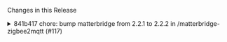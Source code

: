 Changes in this Release

<details><summary>841b417 chore: bump matterbridge from 2.2.1 to 2.2.2 in /matterbridge-zigbee2mqtt (#117)</summary>
chore: bump matterbridge from 2.2.1 to 2.2.2 in /matterbridge-zigbee2mqtt (#117)

Bumps [matterbridge](https://github.com/Luligu/matterbridge) from 2.2.1
to 2.2.2.
<details>
<summary>Release notes</summary>
<p><em>Sourced from <a
href="https://github.com/Luligu/matterbridge/releases">matterbridge's
releases</a>.</em></p>
<blockquote>
<h2>Release 2.2.2</h2>
<h2>[2.2.2] - 2025-03-05</h2>
<h3>Added</h3>
<ul>
<li>[frontend]: Frontend v.2.5.0.</li>
<li>[frontend]: Added in the Header the primary color for update and
restart icons when they are needed.</li>
<li>[frontend]: Added in the HomeDevices a message when restart is
needed and removed the Snackbar.</li>
<li>[frontend]: Added in Install plugins the possibility to install a
plugin from a tarball.</li>
</ul>
<h3>Changed</h3>
<ul>
<li>[frontend]: Optimized rendering of the main components.</li>
<li>[frontend]: The config editor cannot be opened a second time before
the restart.</li>
</ul>
<!-- raw HTML omitted -->
</blockquote>
</details>
<details>
<summary>Changelog</summary>
<p><em>Sourced from <a
href="https://github.com/Luligu/matterbridge/blob/main/CHANGELOG.md">matterbridge's
changelog</a>.</em></p>
<blockquote>
<h2>[2.2.2] - 2025-03-05</h2>
<h3>Added</h3>
<ul>
<li>[frontend]: Frontend v.2.5.0.</li>
<li>[frontend]: Added in the Header the primary color for update and
restart icons when they are needed.</li>
<li>[frontend]: Added in the HomeDevices a message when restart is
needed and removed the Snackbar.</li>
<li>[frontend]: Added in Install plugins the possibility to install a
plugin from a tarball.</li>
</ul>
<h3>Changed</h3>
<ul>
<li>[frontend]: Optimized rendering of the main components.</li>
<li>[frontend]: The config editor cannot be opened a second time before
the restart.</li>
</ul>
<!-- raw HTML omitted -->
</blockquote>
</details>
<details>
<summary>Commits</summary>
<ul>
<li><a
href="https://github.com/Luligu/matterbridge/commit/5aca87a73fb3945319676059257ab6d4388453eb"><code>5aca87a</code></a>
Merge pull request <a
href="https://redirect.github.com/Luligu/matterbridge/issues/238">#238</a>
from Luligu/dev</li>
<li><a
href="https://github.com/Luligu/matterbridge/commit/e5dc437feec9bed4fdf984cba0470eaa461c5371"><code>e5dc437</code></a>
Release 2.2.2</li>
<li><a
href="https://github.com/Luligu/matterbridge/commit/52c0203fe7c5bb88a6a8dec8c7b7cb239d8a3bda"><code>52c0203</code></a>
Release 2.2.2</li>
<li><a
href="https://github.com/Luligu/matterbridge/commit/98eda5209e571730c39c3e1fdeab830b782b4726"><code>98eda52</code></a>
Frontend v.2.5.0</li>
<li><a
href="https://github.com/Luligu/matterbridge/commit/4b7149cfac80704e3123bc26c5338b2359596fea"><code>4b7149c</code></a>
Dev 2.2.2-dev.3</li>
<li><a
href="https://github.com/Luligu/matterbridge/commit/72ebd82cccf417aea49b5c0de6a239826d5d51a2"><code>72ebd82</code></a>
Frontend v.2.5.0</li>
<li><a
href="https://github.com/Luligu/matterbridge/commit/bcb953811e1bdcd4161f5b12b247f3e0b0d70b45"><code>bcb9538</code></a>
Dev 2.2.2-dev.3</li>
<li><a
href="https://github.com/Luligu/matterbridge/commit/7ca6da33c1710ec783096a6ae11ce7dd623097cf"><code>7ca6da3</code></a>
Frontend v.2.5.0</li>
<li><a
href="https://github.com/Luligu/matterbridge/commit/18c45f5eec40c6ad1bc496c91b101f9e6d437293"><code>18c45f5</code></a>
Reduce size of Snackbar</li>
<li><a
href="https://github.com/Luligu/matterbridge/commit/ce299c62350879a23f2877e291f19b5d27340de1"><code>ce299c6</code></a>
Refactor fail count limit for plugin loading on Shelly board</li>
<li>Additional commits viewable in <a
href="https://github.com/Luligu/matterbridge/compare/2.2.1...2.2.2">compare
view</a></li>
</ul>
</details>
<br />


[![Dependabot compatibility
score](https://dependabot-badges.githubapp.com/badges/compatibility_score?dependency-name=matterbridge&package-manager=npm_and_yarn&previous-version=2.2.1&new-version=2.2.2)](https://docs.github.com/en/github/managing-security-vulnerabilities/about-dependabot-security-updates#about-compatibility-scores)

Dependabot will resolve any conflicts with this PR as long as you don't
alter it yourself. You can also trigger a rebase manually by commenting
`@dependabot rebase`.

[//]: # (dependabot-automerge-start)
[//]: # (dependabot-automerge-end)

---

<details>
<summary>Dependabot commands and options</summary>
<br />

You can trigger Dependabot actions by commenting on this PR:
- `@dependabot rebase` will rebase this PR
- `@dependabot recreate` will recreate this PR, overwriting any edits
that have been made to it
- `@dependabot merge` will merge this PR after your CI passes on it
- `@dependabot squash and merge` will squash and merge this PR after
your CI passes on it
- `@dependabot cancel merge` will cancel a previously requested merge
and block automerging
- `@dependabot reopen` will reopen this PR if it is closed
- `@dependabot close` will close this PR and stop Dependabot recreating
it. You can achieve the same result by closing it manually
- `@dependabot show <dependency name> ignore conditions` will show all
of the ignore conditions of the specified dependency
- `@dependabot ignore this major version` will close this PR and stop
Dependabot creating any more for this major version (unless you reopen
the PR or upgrade to it yourself)
- `@dependabot ignore this minor version` will close this PR and stop
Dependabot creating any more for this minor version (unless you reopen
the PR or upgrade to it yourself)
- `@dependabot ignore this dependency` will close this PR and stop
Dependabot creating any more for this dependency (unless you reopen the
PR or upgrade to it yourself)


</details>

Signed-off-by: dependabot[bot] <support@github.com>
Co-authored-by: dependabot[bot] <49699333+dependabot[bot]@users.noreply.github.com></details>